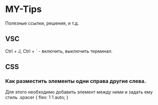 # MY-Tips
Полезные ссылки, решения, и т.д.

## VSC
Ctrl + J, Ctrl + ` - включить, выключить терминал.

## CSS
### Как разместить элементы одни справа другие слева.
Для этого необходимо добавить элемент между ними и задать ему стиль
.spacer {
    flex: 1 1 auto;
}
